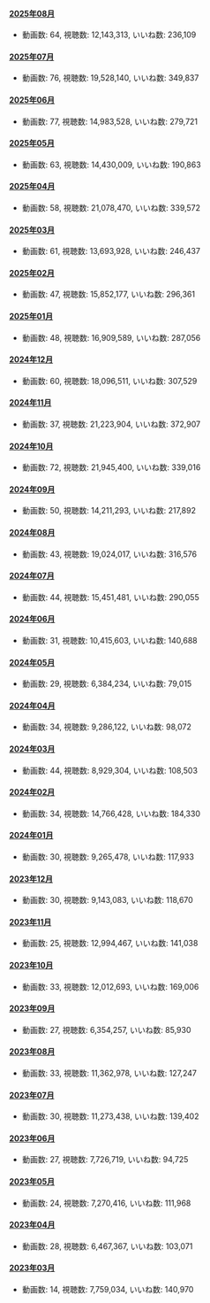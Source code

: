 #### [2025年08月](videos/202508 "wikilink")

-   動画数: 64, 視聴数: 12,143,313, いいね数: 236,109

#### [2025年07月](videos/202507 "wikilink")

-   動画数: 76, 視聴数: 19,528,140, いいね数: 349,837

#### [2025年06月](videos/202506 "wikilink")

-   動画数: 77, 視聴数: 14,983,528, いいね数: 279,721

#### [2025年05月](videos/202505 "wikilink")

-   動画数: 63, 視聴数: 14,430,009, いいね数: 190,863

#### [2025年04月](videos/202504 "wikilink")

-   動画数: 58, 視聴数: 21,078,470, いいね数: 339,572

#### [2025年03月](videos/202503 "wikilink")

-   動画数: 61, 視聴数: 13,693,928, いいね数: 246,437

#### [2025年02月](videos/202502 "wikilink")

-   動画数: 47, 視聴数: 15,852,177, いいね数: 296,361

#### [2025年01月](videos/202501 "wikilink")

-   動画数: 48, 視聴数: 16,909,589, いいね数: 287,056

#### [2024年12月](videos/202412 "wikilink")

-   動画数: 60, 視聴数: 18,096,511, いいね数: 307,529

#### [2024年11月](videos/202411 "wikilink")

-   動画数: 37, 視聴数: 21,223,904, いいね数: 372,907

#### [2024年10月](videos/202410 "wikilink")

-   動画数: 72, 視聴数: 21,945,400, いいね数: 339,016

#### [2024年09月](videos/202409 "wikilink")

-   動画数: 50, 視聴数: 14,211,293, いいね数: 217,892

#### [2024年08月](videos/202408 "wikilink")

-   動画数: 43, 視聴数: 19,024,017, いいね数: 316,576

#### [2024年07月](videos/202407 "wikilink")

-   動画数: 44, 視聴数: 15,451,481, いいね数: 290,055

#### [2024年06月](videos/202406 "wikilink")

-   動画数: 31, 視聴数: 10,415,603, いいね数: 140,688

#### [2024年05月](videos/202405 "wikilink")

-   動画数: 29, 視聴数: 6,384,234, いいね数: 79,015

#### [2024年04月](videos/202404 "wikilink")

-   動画数: 34, 視聴数: 9,286,122, いいね数: 98,072

#### [2024年03月](videos/202403 "wikilink")

-   動画数: 44, 視聴数: 8,929,304, いいね数: 108,503

#### [2024年02月](videos/202402 "wikilink")

-   動画数: 34, 視聴数: 14,766,428, いいね数: 184,330

#### [2024年01月](videos/202401 "wikilink")

-   動画数: 30, 視聴数: 9,265,478, いいね数: 117,933

#### [2023年12月](videos/202312 "wikilink")

-   動画数: 30, 視聴数: 9,143,083, いいね数: 118,670

#### [2023年11月](videos/202311 "wikilink")

-   動画数: 25, 視聴数: 12,994,467, いいね数: 141,038

#### [2023年10月](videos/202310 "wikilink")

-   動画数: 33, 視聴数: 12,012,693, いいね数: 169,006

#### [2023年09月](videos/202309 "wikilink")

-   動画数: 27, 視聴数: 6,354,257, いいね数: 85,930

#### [2023年08月](videos/202308 "wikilink")

-   動画数: 33, 視聴数: 11,362,978, いいね数: 127,247

#### [2023年07月](videos/202307 "wikilink")

-   動画数: 30, 視聴数: 11,273,438, いいね数: 139,402

#### [2023年06月](videos/202306 "wikilink")

-   動画数: 27, 視聴数: 7,726,719, いいね数: 94,725

#### [2023年05月](videos/202305 "wikilink")

-   動画数: 24, 視聴数: 7,270,416, いいね数: 111,968

#### [2023年04月](videos/202304 "wikilink")

-   動画数: 28, 視聴数: 6,467,367, いいね数: 103,071

#### [2023年03月](videos/202303 "wikilink")

-   動画数: 14, 視聴数: 7,759,034, いいね数: 140,970

